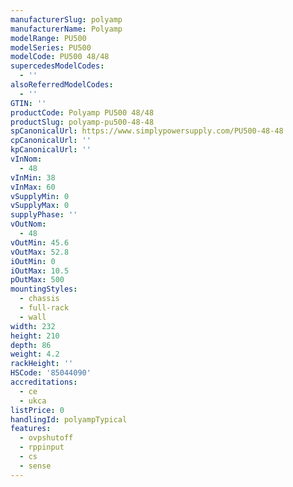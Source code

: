```yaml
---
manufacturerSlug: polyamp
manufacturerName: Polyamp
modelRange: PU500
modelSeries: PU500
modelCode: PU500 48/48
supercedesModelCodes:
  - ''
alsoReferredModelCodes:
  - ''
GTIN: ''
productCode: Polyamp PU500 48/48
productSlug: polyamp-pu500-48-48
spCanonicalUrl: https://www.simplypowersupply.com/PU500-48-48
cpCanonicalUrl: ''
kpCanonicalUrl: ''
vInNom:
  - 48
vInMin: 38
vInMax: 60
vSupplyMin: 0
vSupplyMax: 0
supplyPhase: ''
vOutNom:
  - 48
vOutMin: 45.6
vOutMax: 52.8
iOutMin: 0
iOutMax: 10.5
pOutMax: 500
mountingStyles:
  - chassis
  - full-rack
  - wall
width: 232
height: 210
depth: 86
weight: 4.2
rackHeight: ''
HSCode: '85044090'
accreditations:
  - ce
  - ukca
listPrice: 0
handlingId: polyampTypical
features:
  - ovpshutoff
  - rppinput
  - cs
  - sense
---
```

